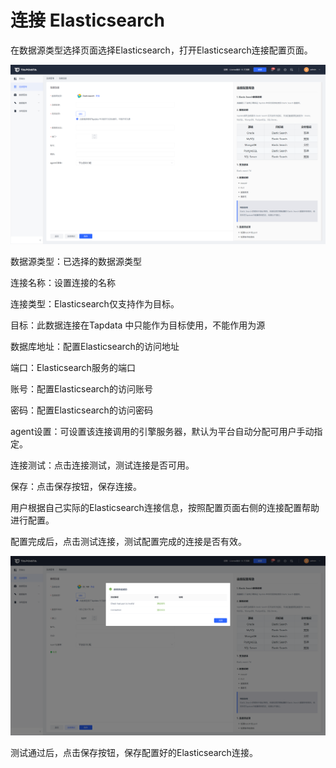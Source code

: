 # 连接 Elasticsearch

在数据源类型选择页面选择Elasticsearch，打开Elasticsearch连接配置页面。

![](../../images/connect_elasticsearch_1.png)



数据源类型：已选择的数据源类型

连接名称：设置连接的名称

连接类型：Elasticsearch仅支持作为目标。

目标：此数据连接在Tapdata 中只能作为目标使用，不能作用为源

数据库地址：配置Elasticsearch的访问地址

端口：Elasticsearch服务的端口

账号：配置Elasticsearch的访问账号

密码：配置Elasticsearch的访问密码

agent设置：可设置该连接调用的引擎服务器，默认为平台自动分配可用户手动指定。

连接测试：点击连接测试，测试连接是否可用。

保存：点击保存按钮，保存连接。



用户根据自己实际的Elasticsearch连接信息，按照配置页面右侧的连接配置帮助进行配置。

配置完成后，点击测试连接，测试配置完成的连接是否有效。

![](../../images/connect_elasticsearch_2.png)



测试通过后，点击保存按钮，保存配置好的Elasticsearch连接。